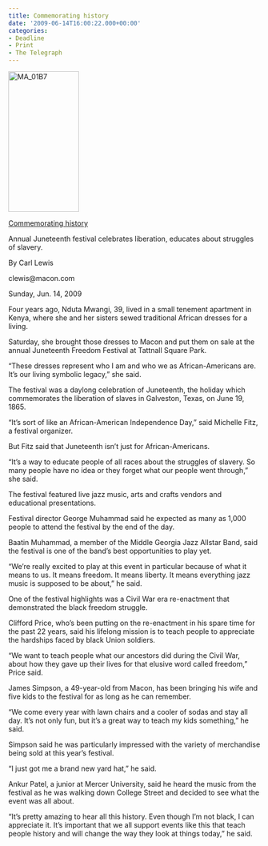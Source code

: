 ```yaml
---
title: Commemorating history
date: '2009-06-14T16:00:22.000+00:00'
categories:
- Deadline
- Print
- The Telegraph
---
```


<p><a href="{{ site.baseurl }}/assets/MA_01B71.jpg"><img class="size-medium wp-image-88 alignright" title="MA_01B7" src="{{ site.baseurl }}/assets/MA_01B71.jpg" alt="MA_01B7" width="141" height="281" /></a></p>
<p></p>
<p><a href="http://www.macon.com/198/story/747507.html">Commemorating history</a></p>
<p>Annual Juneteenth festival celebrates liberation, educates about struggles of slavery.</p>
<p>By Carl Lewis</p>
<p>clewis@macon.com</p>
<p>Sunday, Jun. 14, 2009</p>
<p></p>
<p>Four years ago, Nduta Mwangi, 39, lived in a small tenement apartment in Kenya, where she and her sisters sewed traditional African dresses for a living.</p>
<p>Saturday, she brought those dresses to Macon and put them on sale at the annual Juneteenth Freedom Festival at Tattnall Square Park.</p>
<p><!--more-->“These dresses represent who I am and who we as African-Americans are. It’s our living symbolic legacy,” she said.</p>
<p>The festival was a daylong celebration of Juneteenth, the holiday which commemorates the liberation of slaves in Galveston, Texas, on June 19, 1865.</p>
<p>“It’s sort of like an African-American Independence Day,” said Michelle Fitz, a festival organizer.</p>
<p>But Fitz said that Juneteenth isn’t just for African-Americans.</p>
<p>“It’s a way to educate people of all races about the struggles of slavery. So many people have no idea or they forget what our people went through,” she said.</p>
<p>The festival featured live jazz music, arts and crafts vendors and educational presentations.</p>
<p>Festival director George Muhammad said he expected as many as 1,000 people to attend the festival by the end of the day.</p>
<p>Baatin Muhammad, a member of the Middle Georgia Jazz Allstar Band, said the festival is one of the band’s best opportunities to play yet.</p>
<p>“We’re really excited to play at this event in particular because of what it means to us. It means freedom. It means liberty. It means everything jazz music is supposed to be about,” he said.</p>
<p>One of the festival highlights was a Civil War era re-enactment that demonstrated the black freedom struggle.</p>
<p>Clifford Price, who’s been putting on the re-enactment in his spare time for the past 22 years, said his lifelong mission is to teach people to appreciate the hardships faced by black Union soldiers.</p>
<p>“We want to teach people what our ancestors did during the Civil War, about how they gave up their lives for that elusive word called freedom,” Price said.</p>
<p>James Simpson, a 49-year-old from Macon, has been bringing his wife and five kids to the festival for as long as he can remember.</p>
<p>“We come every year with lawn chairs and a cooler of sodas and stay all day. It’s not only fun, but it’s a great way to teach my kids something,” he said.</p>
<p>Simpson said he was particularly impressed with the variety of merchandise being sold at this year’s festival.</p>
<p>“I just got me a brand new yard hat,” he said.</p>
<p>Ankur Patel, a junior at Mercer University, said he heard the music from the festival as he was walking down College Street and decided to see what the event was all about.</p>
<p>“It’s pretty amazing to hear all this history. Even though I’m not black, I can appreciate it. It’s important that we all support events like this that teach people history and will change the way they look at things today,” he said.</p>
